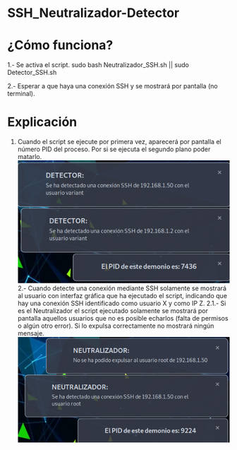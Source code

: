 # SSH_Neutralizador-Detector

# ¿Cómo funciona?

1.- Se activa el script.
sudo bash Neutralizador_SSH.sh || sudo Detector_SSH.sh

2.- Esperar a que haya una conexión SSH y se mostrará por pantalla (no terminal).


# Explicación
1. Cuando el script se ejecute por primera vez, aparecerá por pantalla el número PID del proceso. Por si se ejecuta el segundo plano poder matarlo.
![Ejemplo detector](Ejemplo.png)
2.- Cuando detecte una conexión mediante SSH solamente se mostrará al usuario con interfaz gráfica que ha ejecutado el script, indicando que hay una conexión SSH identificado como usuario X y como IP Z.
2.1.- Si es el Neutralizador el script ejecutado solamente se mostrará por pantalla aquellos usuarios que no es posible echarlos (falta de permisos o algún otro error). Si lo expulsa correctamente no mostrará ningún mensaje.
![Ejemplo Neutralizador](Ejemplo-Neutralizador-falla.png)
